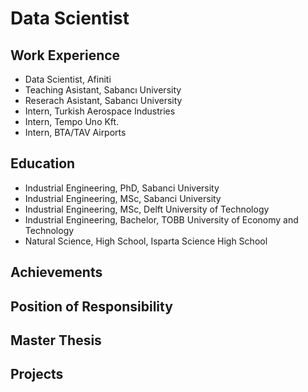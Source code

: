 # Data Scientist

## Work Experience
- Data Scientist, Afiniti
- Teaching Asistant, Sabancı University
- Reserach Asistant, Sabancı University
- Intern, Turkish Aerospace Industries
- Intern, Tempo Uno Kft.
- Intern, BTA/TAV Airports

## Education
- Industrial Engineering, PhD, Sabanci University
- Industrial Engineering, MSc, Sabanci University
- Industrial Engineering, MSc, Delft University of Technology
- Industrial Engineering, Bachelor, TOBB University of Economy and Technology
- Natural Science, High School, Isparta Science High School

## Achievements

## Position of Responsibility

## Master Thesis

## Projects
